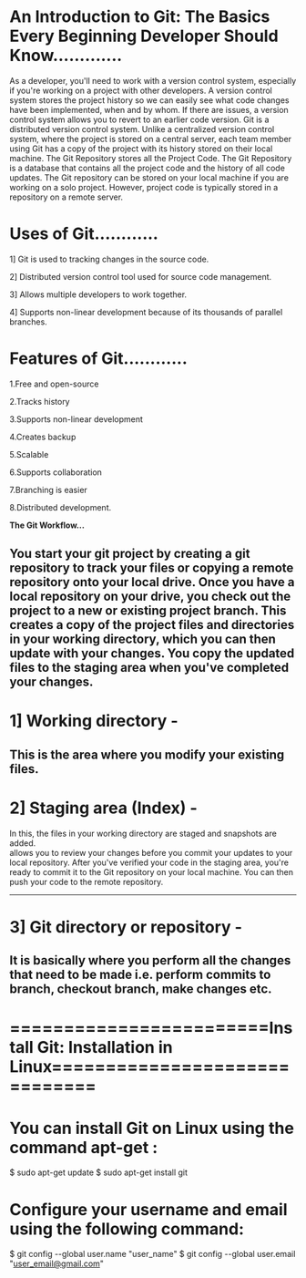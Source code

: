 # An Introduction to Git: The Basics Every Beginning Developer Should Know.............
As a developer, you'll need to work with a version control system, especially if you're working on a project with other developers. 
A version control system stores the project history so we can easily see what code changes have been implemented, when and by whom. 
If there are issues, a version control system allows you to revert to an earlier code version.
Git is a distributed version control system. Unlike a centralized version control system, where the project is stored on a central server, each team member using Git has a copy of the project with its history stored on their local machine.
The Git Repository stores all the Project Code. 
The Git Repository is a database that contains all the project code and the history of all code updates. 
The Git repository can be stored on your local machine if you are working on a solo project. 
However, project code is typically stored in a repository on a remote server.


# Uses of Git............
1] Git is used to tracking changes in the source code.

2] Distributed version control tool used for source code management.

3] Allows multiple developers to work together.

4] Supports non-linear development because of its thousands of parallel branches.



# Features of Git............

1.Free and open-source

2.Tracks history

3.Supports non-linear development

4.Creates backup

5.Scalable

6.Supports collaboration

7.Branching is easier

8.Distributed development.

**The Git Workflow...**

You start your git project by creating a git repository to track your files or copying a remote repository onto your local drive.
Once you have a local repository on your drive, you check out the project to a new or existing project branch. 
This creates a copy of the project files and directories in your working directory, which you can then update with your changes.
You copy the updated files to the staging area when you've completed your changes.
-----------------------------------------------------------------------------------------------------------------------------------------
# 1] Working directory - 
This is the area where you modify your existing files.
----------------------------------------------------------------------------------------------------------------------------------------
# 2]  Staging area (Index) - 
In this, the files in your working directory are staged and snapshots are added.  
allows you to review your changes before you commit your updates to your local repository.
After you've verified your code in the staging area, you're ready to commit it to the Git repository on your local machine.
You can then push your code to the remote repository.

----------------------------------------------------------------------------------------------------------------------------------------
# 3] Git directory or repository - 
It is basically where you perform all the changes
that need to be made i.e. perform commits to branch, checkout branch, make changes etc.
----------------------------------------------------------------------------------------------------------------------------------------

# ========================Install Git: Installation in Linux==============================


# You can install Git on Linux using the command apt-get :
$ sudo apt-get update
$ sudo apt-get install git
# Configure your username and email using the following command:
$ git config --global user.name "user_name"
$ git config --global user.email "user_email@gmail.com"





